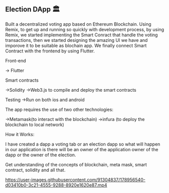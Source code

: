 ## Election DApp 🏛

Built a decentralized voting app based on Ethereum Blockchain. Using Remix, to get up and running so quickly with development process, by using Remix, we started implementing the Smart Conract that handle the voting transactions, then we started designing the amazing UI we have and imporove it to be suitable as blochain app. We finally connect Smart Contract with the frontend by using Flutter.

Front-end

-> Flutter

Smart contracts

->Solidity
->Web3.js to compile and deploy the smart contracts

Testing
->Run on both ios and android

The app requires the use of two other technologies:

->Metamask(to interact with the blockchain)
->infura (to deploy the blockchain to local network)

How it Works:

I have created a dapp a voting tab or an election dapp so what will happen in our application is there will be an owner of the application owner of the  dapp or the owner of the election.

Get understanding of the concepts of blockchain, meta mask, smart contract, solidity and all that.



https://user-images.githubusercontent.com/91304837/178956540-d03410b0-3c21-4555-9288-8920e1620e87.mp4


